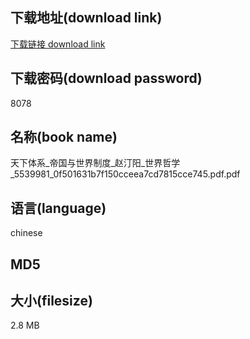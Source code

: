 ## 下载地址(download link)
[下载链接 download link](https://tutu365.netlify.app/?s=%E5%A4%A9%E4%B8%8B%E4%BD%93%E7%B3%BB_%E5%B8%9D%E5%9B%BD%E4%B8%8E%E4%B8%96%E7%95%8C%E5%88%B6%E5%BA%A6_%E8%B5%B5%E6%B1%80%E9%98%B3_%E4%B8%96%E7%95%8C%E5%93%B2%E5%AD%A6_5539981_0f501631b7f150cceea7cd7815cce745.pdf)

## 下载密码(download password)
8078

## 名称(book name)
天下体系_帝国与世界制度_赵汀阳_世界哲学_5539981_0f501631b7f150cceea7cd7815cce745.pdf.pdf

## 语言(language)
chinese

## MD5


## 大小(filesize)
2.8 MB
